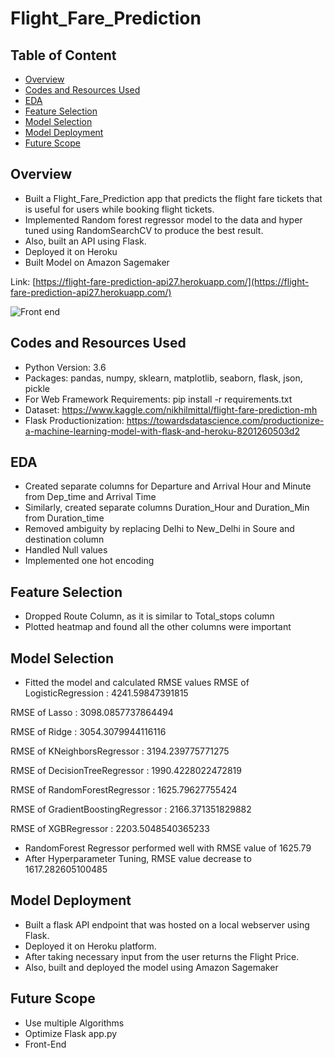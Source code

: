 # Flight_Fare_Prediction

## Table of Content
  * [Overview](#overview)
  * [Codes and Resources Used](#Codes-and-Resources-Used)
  * [EDA](#EDA)
  * [Feature Selection](#Feature-Selection)
  * [Model Selection](#Model-Selection)
  * [Model Deployment](#Model-Deployment)
  * [Future Scope](#Future-Scope)
 
## Overview
* Built a Flight_Fare_Prediction app that predicts the flight fare tickets that is useful for users while booking flight tickets.
* Implemented Random forest regressor model to the data and hyper tuned using RandomSearchCV to produce the best result.
* Also, built an API using Flask.
* Deployed it on Heroku
* Built Model on Amazon Sagemaker

Link: [https://flight-fare-prediction-api27.herokuapp.com/](https://flight-fare-prediction-api27.herokuapp.com/)

![Front end](https://imgur.com/N5PReqb.png)

## Codes and Resources Used

* Python Version: 3.6
* Packages: pandas, numpy, sklearn, matplotlib, seaborn, flask, json, pickle
* For Web Framework Requirements: pip install -r requirements.txt
* Dataset: https://www.kaggle.com/nikhilmittal/flight-fare-prediction-mh
* Flask Productionization: https://towardsdatascience.com/productionize-a-machine-learning-model-with-flask-and-heroku-8201260503d2

## EDA

* Created separate columns for Departure and Arrival Hour and Minute from Dep_time and Arrival Time
* Similarly, created separate columns Duration_Hour and Duration_Min from Duration_time
* Removed ambiguity by replacing Delhi to New_Delhi in Soure and destination column
* Handled Null values
* Implemented one hot encoding

## Feature Selection
* Dropped Route Column, as it is similar to Total_stops column
* Plotted heatmap and found all the other columns were important

## Model Selection
* Fitted the model and calculated RMSE values
RMSE of LogisticRegression : 4241.59847391815

RMSE of Lasso :  3098.0857737864494

RMSE of Ridge :  3054.3079944116116

RMSE of KNeighborsRegressor :  3194.239775771275

RMSE of DecisionTreeRegressor :  1990.4228022472819

RMSE of RandomForestRegressor :  1625.79627755424

RMSE of GradientBoostingRegressor :  2166.371351829882

RMSE of XGBRegressor :  2203.5048540365233

* RandomForest Regressor performed well with RMSE value of 1625.79
* After Hyperparameter Tuning, RMSE value decrease to 1617.282605100485


## Model Deployment
* Built a  flask API endpoint that was hosted on a local webserver using Flask.
* Deployed it on Heroku platform.
* After taking necessary input from the user returns the Flight Price.
* Also, built and deployed the model using Amazon Sagemaker

## Future Scope

* Use multiple Algorithms
* Optimize Flask app.py
* Front-End 






